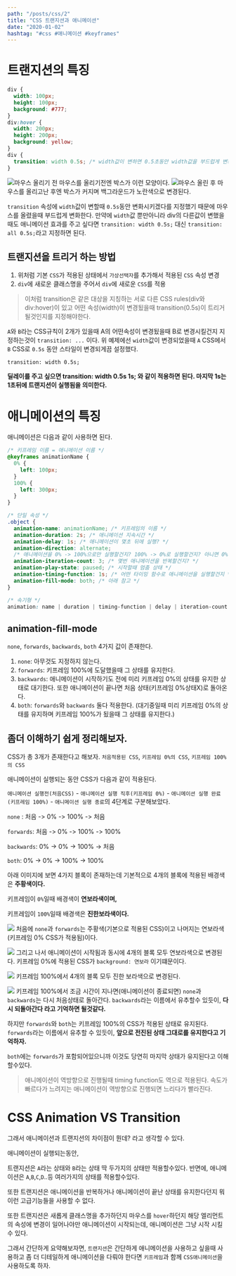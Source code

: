 ```yaml
---
path: "/posts/css/2"
title: "CSS 트랜지션과 애니메이션"
date: "2020-01-02"
hashtag: "#css #애니메이션 #keyframes"
---
```


# 트랜지션의 특징

```css
div {
  width: 100px;
  height: 100px;
  background: #777;
}
div:hover {
  width: 200px;
  height: 200px;
  background: yellow;
}
div {
  transition: width 0.5s; /* width값이 변하면 0.5초동안 width값을 부드럽게 변화시키겠다. */
}
```

![마우스 올리기 전](images/2020-01-02-14-26.png)
마우스를 올리기전엔 박스가 이런 모양이다.
![마우스 올린 후](images/2020-01-02-14-27.png)
마우스를 올리고난 후엔 박스가 커지며 백그라운드가 노란색으로 변경된다.

`transition` 속성에 `width`값이 변할때 `0.5s`동안 변화시키겠다를 지정했기 때문에 마우스를 올렸을때 부드럽게 변화한다.
만약에 `width`값 뿐만아니라 div의 다른값이 변했을때도 애니메이션 효과를 주고 싶다면 `transition: width 0.5s;` 대신 `transition: all 0.5s;`라고 지정하면 된다.

## 트랜지션을 트리거 하는 방법

1. 위처럼 기본 `CSS`가 적용된 상태에서 `가상선택자`를 추가해서 적용된 `CSS` 속성 변경
2. `div`에 새로운 클래스명을 주어서 `div`에 새로운 `CSS`를 적용

> 이처럼 transition은 같은 대상을 지칭하는 서로 다른 CSS rules(div와 div:hover)이 있고 어떤 속성(width)이 변경됬을때 transition(0.5s)이 트리거 될것인지를 지정해야한다.

`A`와 `B`라는 CSS규칙이 2개가 있을때 A의 어떤속성이 변경됬을때 B로 변경시킬건지 지정하는것이 `transition: ...` 이다.
위 예제에선 `width`값이 변경되었을때 `A` CSS에서 `B` CSS로 `0.5s` 동안 스타일이 변경되게끔 설정했다.

`transition: width 0.5s;`

**딜레이를 주고 싶으면 transition: width 0.5s 1s; 와 같이 적용하면 된다. 마지막 1s는 1초뒤에 트랜지션이 실행됨을 의미한다.**

# 애니메이션의 특징

애니메이션은 다음과 같이 사용하면 된다.

```css
/* 키프레임 이름 = 애니메이션 이름 */
@keyframes animationName {
  0% {
    left: 100px;
  }
  100% {
    left: 300px;
  }
}

/* 단일 속성 */
.object {
  animation-name: animationName; /* 키프레임의 이름 */
  animation-duration: 2s; /* 애니메이션 지속시간 */
  animation-delay: 1s; /* 애니메이션이 몇초 뒤에 실행? */
  animation-direction: alternate;
  /* 애니메이션을 0% -> 100%으로만 실행할건지? 100% -> 0%로 실행할건지? 아니면 0% -> 100% -> 0% 반복할건지?(alternate) */
  animation-iteration-count: 3; /* 몇번 애니메이션을 반복할건지? */
  animation-play-state: paused; /* 시작할때 멈춤 상태 */
  animation-timing-function: 1s; /* 어떤 타이밍 함수로 애니메이션을 실행할건지 */
  animation-fill-mode: both; /* 아래 참고 */
}

/* 속기형 */
animation: name | duration | timing-function | delay | iteration-count | direction | fill-mode | play-state> [, ...];
```

## animation-fill-mode

`none`, `forwards`, `backwards`, `both` 4가지 값이 존재한다.

1. `none`: 아무것도 지정하지 않는다.
2. `forwards`: 키프레임 100%에 도달했을때 그 상태를 유지한다.
3. `backwards`: 애니메이션이 시작하기도 전에 미리 키프레임 0%의 상태를 유지한 상태로 대기한다. 또한 애니메이션이 끝나면 처음 상태(키프레임 0%상태X)로 돌아온다.
4. `both`: `forwards`와 `backwards` 둘다 적용한다. (대기중일때 미리 키프레임 0%의 상태를 유지하며 키프레임 100%가 됬을때 그 상태를 유지한다.)

## 좀더 이해하기 쉽게 정리해보자.

CSS가 총 3개가 존재한다고 해보자. `처음적용된 CSS`, `키프레임 0%의 CSS`, `키프레임 100%의 CSS`

애니메이션이 실행되는 동안 CSS가 다음과 같이 적용된다.

`애니메이션 실행전(처음CSS)` - `애니메이션 실행 직후(키프레임 0%)` - `애니메이션 실행 완료(키프레임 100%)` - `애니메이션 실행 종료`의 4단계로 구분해보았다.

`none` : 처음 -> 0% -> 100% -> 처음

`forwards`: 처음 -> 0% -> 100% -> 100%

`backwards`: 0% -> 0% -> 100% -> 처음

`both`: 0% -> 0% -> 100% -> 100%

아래 이미지에 보면 4가지 블록이 존재하는데 기본적으로 4개의 블록에 적용된 배경색은 **주황색이다.**

키프레임이 `0%`일때 배경색이 **연보라색이며,**

키프레임이 `100%`일때 배경색은 **진한보라색이다.**

![](images/2020-01-02-14-48.png)
처음에 `none`과 `forwards`는 주황색(기본으로 적용된 CSS)이고 나머지는 연보라색(키프레임 0% CSS가 적용됨)이다.

![](images/2020-01-02-14-49.png)
그리고 나서 애니메이션이 시작됨과 동시에 4개의 블록 모두 연보라색으로 변경된다.
키프레임 0%에 적용된 CSS가 `background: 연보라` 이기떄문이다.

![](images/2020-01-02-14-50-09.png)
키프레임 100%에서 4개의 블록 모두 진한 보라색으로 변경된다.

![](images/2020-01-02-14-59-57.png)
키프레임 100%에서 조금 시간이 지나면(애니메이션이 종료되면) `none`과 `backwards`는 다시 처음상태로 돌아간다.
`backwards`라는 이름에서 유추할수 있듯이, **다시 되돌아간다 라고 기억하면 될것같다.**

하지만 `forwards`와 `both`는 키프레임 100%의 CSS가 적용된 상태로 유지된다.
`forwards`라는 이름에서 유추할 수 있듯이, **앞으로 전진된 상태 그대로를 유지한다고 기억하자.**

`both`에는 `forwards`가 포함되어있으니까 이것도 당연히 마지막 상태가 유지된다고 이해할수있다.

> 애니메이션이 역방향으로 진행될때 timing function도 역으로 적용된다. 속도가 빠르다가 느려지는 애니메이션이 역방향으로 진행되면 느리다가 빨라진다.

# CSS Animation VS Transition

그래서 애니메이션과 트랜지션의 차이점이 뭔데? 라고 생각할 수 있다.

애니메이션이 실행되는동안,

트랜지션은 `A`라는 상태와 `B`라는 상태 딱 두가지의 상태만 적용할수있다.
반면에, 애니메이션은 `A`,`B`,`C`,`D`..등 여러가지의 상태를 적용할수있다.

또한 트랜지션은 애니메이션을 반복하거나 애니메이션이 끝난 상태를 유지한다던지 뭐 이런 고급기능들을 사용할 수 없다.

또한 트랜지션은 새롭게 클래스명을 추가하던지 마우스를 `hover`하던지 해당 엘리먼트의 속성에 변경이 일어나야만 애니메이션이 시작되는데,
애니메이션은 그냥 시작 시킬 수 있다.

그래서 간단하게 요약해보자면, `트랜지션`은 간단하게 애니메이션을 사용하고 싶을때 사용하고 좀 더 디테일하게 애니메이션을 다뤄야 한다면 `키프레임`과 함께 `CSS애니메이션`을 사용하도록 하자.
